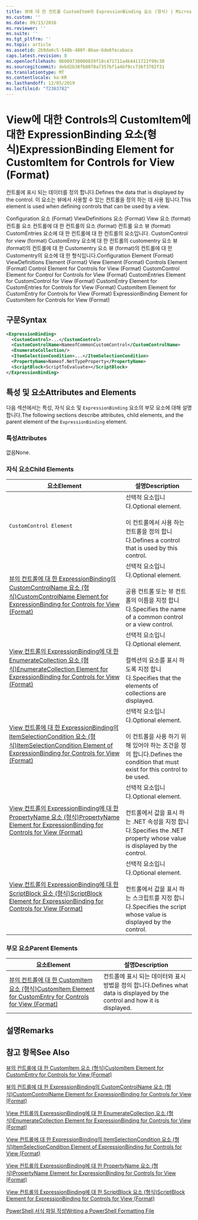 ```yaml
---
title: 뷰에 대 한 컨트롤 CustomItem의 ExpressionBinding 요소 (형식) | Microsoft Docs
ms.custom: ''
ms.date: 09/13/2016
ms.reviewer: ''
ms.suite: ''
ms.tgt_pltfrm: ''
ms.topic: article
ms.assetid: 2b9da6c5-548b-480f-86ae-6de6fecabaca
caps.latest.revision: 8
ms.openlocfilehash: 06089730008839f18c471711a4b4411722f99c38
ms.sourcegitcommit: debd2b38fb8070a7357bf1a4bf9cc736f3702f31
ms.translationtype: MT
ms.contentlocale: ko-KR
ms.lasthandoff: 12/05/2019
ms.locfileid: "72363782"
---
```

# <a name="expressionbinding-element-for-customitem-for-controls-for-view-format"></a><span data-ttu-id="70201-102">View에 대한 Controls의 CustomItem에 대한 ExpressionBinding 요소(형식)</span><span class="sxs-lookup"><span data-stu-id="70201-102">ExpressionBinding Element for CustomItem for Controls for View (Format)</span></span>

<span data-ttu-id="70201-103">컨트롤에 표시 되는 데이터를 정의 합니다.</span><span class="sxs-lookup"><span data-stu-id="70201-103">Defines the data that is displayed by the control.</span></span> <span data-ttu-id="70201-104">이 요소는 뷰에서 사용할 수 있는 컨트롤을 정의 하는 데 사용 됩니다.</span><span class="sxs-lookup"><span data-stu-id="70201-104">This element is used when defining controls that can be used by a view.</span></span>

<span data-ttu-id="70201-105">Configuration 요소 (Format) ViewDefinitions 요소 (Format) View 요소 (format) 컨트롤 요소 컨트롤에 대 한 컨트롤의 요소 (format) 컨트롤 요소 뷰 (format) CustomEntries 요소에 대 한 컨트롤에 대 한 컨트롤의 요소입니다. CustomControl for view (format) CustomEntry 요소에 대 한 컨트롤의 customentry 요소 뷰 (format)의 컨트롤에 대 한 Customentry 요소 뷰 (format)의 컨트롤에 대 한 Customentry의 요소에 대 한 형식입니다.</span><span class="sxs-lookup"><span data-stu-id="70201-105">Configuration Element (Format) ViewDefinitions Element (Format) View Element (Format) Controls Element (Format) Control Element for Controls for View (Format) CustomControl Element for Control for Controls for View (Format) CustomEntries Element for CustomControl for View (Format) CustomEntry Element for CustomEntries for Controls for View (Format) CustomItem Element for CustomEntry for Controls for View (Format) ExpressionBinding Element for CustomItem for Controls for View (Format)</span></span>

## <a name="syntax"></a><span data-ttu-id="70201-106">구문</span><span class="sxs-lookup"><span data-stu-id="70201-106">Syntax</span></span>

```xml
<ExpressionBinding>
  <CustomControl>...</CustomControl>
  <CustomControlName>NameofCommonCustomControl</CustomControlName>
  <EnumerateCollection/>
  <ItemSelectionCondition>...</ItemSelectionCondition>
  <PropertyName>Nameof.NetTypeProperty</PropertyName>
  <ScriptBlock>ScriptToEvaluate></ScriptBlock>
</ExpressionBinding>
```

## <a name="attributes-and-elements"></a><span data-ttu-id="70201-107">특성 및 요소</span><span class="sxs-lookup"><span data-stu-id="70201-107">Attributes and Elements</span></span>

<span data-ttu-id="70201-108">다음 섹션에서는 특성, 자식 요소 및 `ExpressionBinding` 요소의 부모 요소에 대해 설명 합니다.</span><span class="sxs-lookup"><span data-stu-id="70201-108">The following sections describe attributes, child elements, and the parent element of the `ExpressionBinding` element.</span></span>

### <a name="attributes"></a><span data-ttu-id="70201-109">특성</span><span class="sxs-lookup"><span data-stu-id="70201-109">Attributes</span></span>

<span data-ttu-id="70201-110">없음</span><span class="sxs-lookup"><span data-stu-id="70201-110">None.</span></span>

### <a name="child-elements"></a><span data-ttu-id="70201-111">자식 요소</span><span class="sxs-lookup"><span data-stu-id="70201-111">Child Elements</span></span>

|<span data-ttu-id="70201-112">요소</span><span class="sxs-lookup"><span data-stu-id="70201-112">Element</span></span>|<span data-ttu-id="70201-113">설명</span><span class="sxs-lookup"><span data-stu-id="70201-113">Description</span></span>|
|-------------|-----------------|
|`CustomControl Element`|<span data-ttu-id="70201-114">선택적 요소입니다.</span><span class="sxs-lookup"><span data-stu-id="70201-114">Optional element.</span></span><br /><br /> <span data-ttu-id="70201-115">이 컨트롤에서 사용 하는 컨트롤을 정의 합니다.</span><span class="sxs-lookup"><span data-stu-id="70201-115">Defines a control that is used by this control.</span></span>|
|[<span data-ttu-id="70201-116">뷰의 컨트롤에 대 한 ExpressionBinding의 CustomControlName 요소 (형식)</span><span class="sxs-lookup"><span data-stu-id="70201-116">CustomControlName Element for ExpressionBinding for Controls for View (Format)</span></span>](./customcontrolname-element-for-expressionbinding-for-controls-for-view-format.md)|<span data-ttu-id="70201-117">선택적 요소입니다.</span><span class="sxs-lookup"><span data-stu-id="70201-117">Optional element.</span></span><br /><br /> <span data-ttu-id="70201-118">공용 컨트롤 또는 뷰 컨트롤의 이름을 지정 합니다.</span><span class="sxs-lookup"><span data-stu-id="70201-118">Specifies the name of a common control or a view control.</span></span>|
|[<span data-ttu-id="70201-119">View 컨트롤의 ExpressionBinding에 대 한 EnumerateCollection 요소 (형식)</span><span class="sxs-lookup"><span data-stu-id="70201-119">EnumerateCollection Element for ExpressionBinding for Controls for View (Format)</span></span>](./enumeratecollection-element-for-expressionbinding-for-controls-for-view-format.md)|<span data-ttu-id="70201-120">선택적 요소입니다.</span><span class="sxs-lookup"><span data-stu-id="70201-120">Optional element.</span></span><br /><br /> <span data-ttu-id="70201-121">컬렉션의 요소를 표시 하도록 지정 합니다.</span><span class="sxs-lookup"><span data-stu-id="70201-121">Specifies that the elements of collections are displayed.</span></span>|
|[<span data-ttu-id="70201-122">View 컨트롤에 대 한 ExpressionBinding의 ItemSelectionCondition 요소 (형식)</span><span class="sxs-lookup"><span data-stu-id="70201-122">ItemSelectionCondition Element of ExpressionBinding for Controls for View (Format)</span></span>](./itemselectioncondition-element-for-expressionbinding-for-controls-for-view-format.md)|<span data-ttu-id="70201-123">선택적 요소입니다.</span><span class="sxs-lookup"><span data-stu-id="70201-123">Optional element.</span></span><br /><br /> <span data-ttu-id="70201-124">이 컨트롤을 사용 하기 위해 있어야 하는 조건을 정의 합니다.</span><span class="sxs-lookup"><span data-stu-id="70201-124">Defines the condition that must exist for this control to be used.</span></span>|
|[<span data-ttu-id="70201-125">View 컨트롤의 ExpressionBinding에 대 한 PropertyName 요소 (형식)</span><span class="sxs-lookup"><span data-stu-id="70201-125">PropertyName Element for ExpressionBinding for Controls for View (Format)</span></span>](./propertyname-element-for-expressionbinding-for-controls-for-view-format.md)|<span data-ttu-id="70201-126">선택적 요소입니다.</span><span class="sxs-lookup"><span data-stu-id="70201-126">Optional element.</span></span><br /><br /> <span data-ttu-id="70201-127">컨트롤에서 값을 표시 하는 .NET 속성을 지정 합니다.</span><span class="sxs-lookup"><span data-stu-id="70201-127">Specifies the .NET property whose value is displayed by the control.</span></span>|
|[<span data-ttu-id="70201-128">View 컨트롤의 ExpressionBinding에 대 한 ScriptBlock 요소 (형식)</span><span class="sxs-lookup"><span data-stu-id="70201-128">ScriptBlock Element for ExpressionBinding for Controls for View (Format)</span></span>](./scriptblock-element-for-expressionbinding-for-controls-for-view-format.md)|<span data-ttu-id="70201-129">선택적 요소입니다.</span><span class="sxs-lookup"><span data-stu-id="70201-129">Optional element.</span></span><br /><br /> <span data-ttu-id="70201-130">컨트롤에서 값을 표시 하는 스크립트를 지정 합니다.</span><span class="sxs-lookup"><span data-stu-id="70201-130">Specifies the script whose value is displayed by the control.</span></span>|

### <a name="parent-elements"></a><span data-ttu-id="70201-131">부모 요소</span><span class="sxs-lookup"><span data-stu-id="70201-131">Parent Elements</span></span>

|<span data-ttu-id="70201-132">요소</span><span class="sxs-lookup"><span data-stu-id="70201-132">Element</span></span>|<span data-ttu-id="70201-133">설명</span><span class="sxs-lookup"><span data-stu-id="70201-133">Description</span></span>|
|-------------|-----------------|
|[<span data-ttu-id="70201-134">뷰의 컨트롤에 대 한 CustomItem 요소 (형식)</span><span class="sxs-lookup"><span data-stu-id="70201-134">CustomItem Element for CustomEntry for Controls for View (Format)</span></span>](./customitem-element-for-customentry-for-controls-for-view-format.md)|<span data-ttu-id="70201-135">컨트롤에 표시 되는 데이터와 표시 방법을 정의 합니다.</span><span class="sxs-lookup"><span data-stu-id="70201-135">Defines what data is displayed by the control and how it is displayed.</span></span>|

## <a name="remarks"></a><span data-ttu-id="70201-136">설명</span><span class="sxs-lookup"><span data-stu-id="70201-136">Remarks</span></span>

## <a name="see-also"></a><span data-ttu-id="70201-137">참고 항목</span><span class="sxs-lookup"><span data-stu-id="70201-137">See Also</span></span>

[<span data-ttu-id="70201-138">뷰의 컨트롤에 대 한 CustomItem 요소 (형식)</span><span class="sxs-lookup"><span data-stu-id="70201-138">CustomItem Element for CustomEntry for Controls for View (Format)</span></span>](./customitem-element-for-customentry-for-controls-for-view-format.md)

[<span data-ttu-id="70201-139">뷰의 컨트롤에 대 한 ExpressionBinding의 CustomControlName 요소 (형식)</span><span class="sxs-lookup"><span data-stu-id="70201-139">CustomControlName Element for ExpressionBinding for Controls for View (Format)</span></span>](./customcontrolname-element-for-expressionbinding-for-controls-for-view-format.md)

[<span data-ttu-id="70201-140">View 컨트롤의 ExpressionBinding에 대 한 EnumerateCollection 요소 (형식)</span><span class="sxs-lookup"><span data-stu-id="70201-140">EnumerateCollection Element for ExpressionBinding for Controls for View (Format)</span></span>](./enumeratecollection-element-for-expressionbinding-for-controls-for-view-format.md)

[<span data-ttu-id="70201-141">View 컨트롤에 대 한 ExpressionBinding의 ItemSelectionCondition 요소 (형식)</span><span class="sxs-lookup"><span data-stu-id="70201-141">ItemSelectionCondition Element of ExpressionBinding for Controls for View (Format)</span></span>](./itemselectioncondition-element-for-expressionbinding-for-controls-for-view-format.md)

[<span data-ttu-id="70201-142">View 컨트롤의 ExpressionBinding에 대 한 PropertyName 요소 (형식)</span><span class="sxs-lookup"><span data-stu-id="70201-142">PropertyName Element for ExpressionBinding for Controls for View (Format)</span></span>](./propertyname-element-for-expressionbinding-for-controls-for-view-format.md)

[<span data-ttu-id="70201-143">View 컨트롤의 ExpressionBinding에 대 한 ScriptBlock 요소 (형식)</span><span class="sxs-lookup"><span data-stu-id="70201-143">ScriptBlock Element for ExpressionBinding for Controls for View (Format)</span></span>](./scriptblock-element-for-expressionbinding-for-controls-for-view-format.md)

[<span data-ttu-id="70201-144">PowerShell 서식 파일 작성</span><span class="sxs-lookup"><span data-stu-id="70201-144">Writing a PowerShell Formatting File</span></span>](./writing-a-powershell-formatting-file.md)
